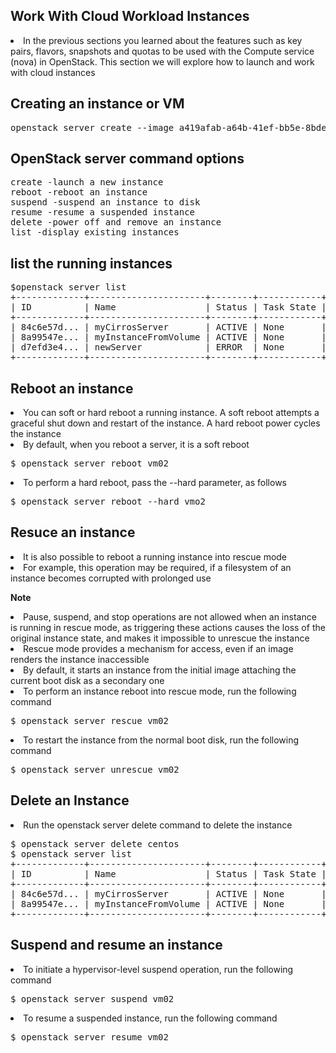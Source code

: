 Work With Cloud Workload Instances
---------------------------------------
<li>In the previous sections you learned about the features such as key pairs, flavors, snapshots
and quotas to be used with the Compute service (nova) in OpenStack. This section we will explore how to launch and work with cloud instances</li>

Creating an instance or VM
--------------------------
<pre>
openstack server create --image a419afab-a64b-41ef-bb5e-8bdee1b5bdc9 --flavor m1.tiny --security-group default --key-name local-mc --nic net-id=fixed vm02
</pre>

OpenStack server command options
------------------------------------
<pre>
create -launch a new instance
reboot -reboot an instance
suspend -suspend an instance to disk
resume -resume a suspended instance
delete -power off and remove an instance
list -display existing instances
</pre>

list the running instances 
--------------------------
<pre>
$openstack server list
+-------------+----------------------+--------+------------+-------------+------------------+------------+
| ID          | Name                 | Status | Task State | Power State | Networks         | Image Name |
+-------------+----------------------+--------+------------+-------------+------------------+------------+
| 84c6e57d... | myCirrosServer       | ACTIVE | None       | Running     | private=10.0.0.3 | vm02    |
| 8a99547e... | myInstanceFromVolume | ACTIVE | None       | Running     | private=10.0.0.4 | ubuntu     |
| d7efd3e4... | newServer            | ERROR  | None       | NOSTATE     |                  | centos     |
+-------------+----------------------+--------+------------+-------------+------------------+------------+
</pre>

Reboot an instance
------------------
<li>You can soft or hard reboot a running instance. A soft reboot attempts a graceful shut down and restart of the instance. A hard reboot power cycles the instance </li>
<li>By default, when you reboot a server, it is a soft reboot</li>
<pre>
$ openstack server reboot vm02
</pre>
<li>To perform a hard reboot, pass the --hard parameter, as follows </li>
<pre>
$ openstack server reboot --hard vmo2
</pre>

Resuce an instance
-----------------------
<li>It is also possible to reboot a running instance into rescue mode</li>
<li>For example, this operation may be required, if a filesystem of an instance becomes corrupted with prolonged use</li>

<b>Note</b>
<li>Pause, suspend, and stop operations are not allowed when an instance is running in rescue mode, as triggering these actions causes the loss of the original instance state, and makes it impossible to unrescue the instance </li>

<li>Rescue mode provides a mechanism for access, even if an image renders the instance inaccessible</li>
<li>By default, it starts an instance from the initial image attaching the current boot disk as a secondary one</li>
<li>To perform an instance reboot into rescue mode, run the following command</li>
<pre>
$ openstack server rescue vm02
</pre>

<li>To restart the instance from the normal boot disk, run the following command</li>
<pre>
$ openstack server unrescue vm02
</pre>

Delete an Instance
----------------------
<li>Run the openstack server delete command to delete the instance</li>
<pre>
$ openstack server delete centos
$ openstack server list
+-------------+----------------------+--------+------------+-------------+------------------+------------+
| ID          | Name                 | Status | Task State | Power State | Networks         | Image Name |
+-------------+----------------------+--------+------------+-------------+------------------+------------+
| 84c6e57d... | myCirrosServer       | ACTIVE | None       | Running     | private=10.0.0.3 | vm02     |
| 8a99547e... | myInstanceFromVolume | ACTIVE | None       | Running     | private=10.0.0.4 | ubuntu     |
+-------------+----------------------+--------+------------+-------------+------------------+------------+
</pre>

Suspend and resume an instance
------------------------------------
<li>To initiate a hypervisor-level suspend operation, run the following command</li>
<pre>
$ openstack server suspend vm02
</pre>
<li>To resume a suspended instance, run the following command</li>
<pre>
$ openstack server resume vm02
</pre>



